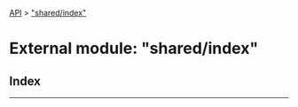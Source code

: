 [API](../README.md) > ["shared/index"](../modules/_shared_index_.md)

# External module: "shared/index"

## Index

---

